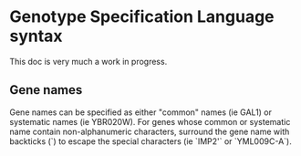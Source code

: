 # Genotype Specification Language syntax

This doc is very much a work in progress.

## Gene names

Gene names can be specified as either "common" names (ie GAL1) or systematic names (ie YBR020W).
For genes whose common or systematic name contain non-alphanumeric characters, surround the gene name with backticks (\`) to escape the special characters (ie \`IMP2'\` or \`YML009C-A\`).